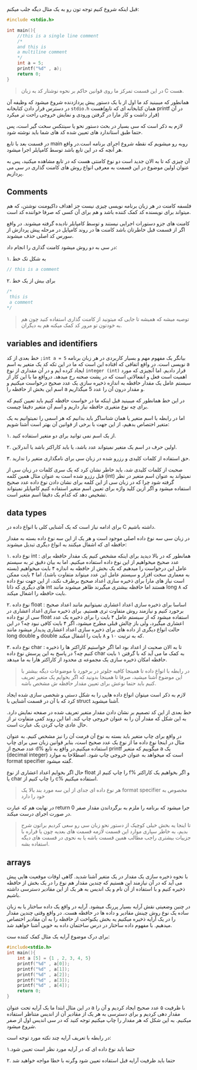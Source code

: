 قبل اینکه شروع کنیم توجه تون رو به یک مثال دیگه جلب میکنم:


```c
#include <stdio.h>

int main(){
    //this is a single line comment
    /* 
    and this is
    a multiline comment    
    */
    int a = 5;
    printf("%d" , a);
    return 0;
}
```

> در این قسمت تمرکز ما روی قوانین حاکم بر نحوه نوشتار کد به زبان C هست.

همانطور که میبینید کد ما اول از با یک دستور پیش پردازدنده شروع میشود که وظیفه آن در دسترس قرار دادن کتابخانه `stdio.h` هست(همان کتابخانه ای که تابع printf در آن قرار داشت و کار مارا در گرفتن ورودی و نمایش خروجی راحت تر میکرد)

لازم به ذکر است که سی بسیار در بحث دستور نحو یا سینتکس سخت گیر است، پس حتما طبق استاندارد های تعیین شده کد های شما باید نوشته شود.

در قسمت بعد با تابع main روبه رو میشویم که نقطه شروع اجرای برنامه است.در واقع هر آنچه که در این تابع باشد توسط کامپایلر اجرا میشود.

آن چیزی که تا به الان جدید است دو نوع کامنتی هست که در تابع مشاهده میکنید، پس به عنوان اولین موضوع در این قسمت به معرفی انواع روش های کامنت گذاری در سی می پردازیم.

## Comments

فلسفه کامنت در هر زبان برنامه نویسی چیزی نیست جز اهداف داکیومنت نوشتن، که هم میتواند برای نویسنده کد کمک کننده باشد و هم برای آن کسی که صرفا خواننده کد است.

کامنت های جزو دستورات اجرایی نیستند و توسط کامپایلر نادیده گرفته میشوند. در واقع اگر از قسمت قبل خاطرتان باشد کامنت ها در روند کامپایل در مرحله پیش پردازش از سورس کد اصلی حذف میشوند.

در سی به دو روش میشود کامنت گذاری را انجام داد:

۱. به شکل تک خط 


```c
// this is a comment
```

۲. برای بیش از یک خط 


```c 
/*
 this is 
 a comment
*/
```



> توصیه میشه که همیشه تا جایی که میتونید از کامنت گذاری استفاده کنید چون هم به خودتون تو مرور کد کمک میکنه هم به دیگران.

## variables and identifiers

خط بعدی از کد `;int a = 5` بیانگر یک مفهوم مهم و بسیار کاربردی در هر زبان برنامه نویسی است. در واقع اتفاقی که افتاده این است که ما در این تکه کد یک متغیر به اسم a ایجاد کرده ایم و در آن مقداری از نوع `integer (int)` قرار دادیم. اما آنچیزی که مورد اهمیت است فعل و انفعالاتی است که در پشت صحنه رخ میدهد. درواقع ما با این کار از سیستم عامل یک مقدار حافظه به اندازه ذخیره سازی یک عدد صحیح درخواست میکنیم و اسم این بخش از حافظه را a  و مقدار درون آن را عدد 5 میگذاریم.

در این خط همانطور که میبینید قبل اینکه ما در خواست حافظه کنیم باید تعیین کنیم که برای چه نوع متغیری حافظه نیاز داریم و اسم آن متغیر دقیقا چیست.

اما در رابطه با اسم متغیر یا همان شناساگر باید بدانیم که هر اسمی را نمیتوانیم به یک متغیر اختصاص بدهیم، از این جهت با برخی از قوانین آن بهتر است آشنا شویم:

۱. از یک اسم نمی توانید برای دو متغیر استفاده کنید.

۲. اولین حرف در اسم یک متغیر نمیتواند عدد باشد، یا باید کاراکتر باشد یا آندرلاین.

۳. حق استفاده از کلمات کلیدی و رزرو شده در زبان سی برای نامگذاری متغیر را ندارید.

صحبت از کلمات کلیدی شد، باید خاطر نشان کرد که یک سری کلمات در زبان سی از قبل رزرو شده است به عنوان مثال همین کلمه (int) نمیتواند به عنوان اسم متغیر در نظر گرفته شود چرا که در زبان سی از این کلمه برای نشان دادن نوع داده عدد صحیح استفاده میشود و اگر ازین کلید واژه برای تعیین اسم متغیر استفاده کنیم کامپایلر نمیتواند تشخیص دهد که کدام یک دقیقا اسم متغیر است.

## data types

برای ادامه نیاز است که یک آشنایی کلی با انواع داده در C داشته باشیم.

در زبان سی سه نوع داده اصلی موجود است و هر یک از این سه نوع داده بسته به مقدار حافظه ای که اشفال میکنند به انواع دیگری تبدیل میشوند:

۱. نوع داده int : همانطور که در بالا دیدید برای اینکه مشخص کنیم یک مقدار حافظه برای عدد صحیح میخواهیم از این نوع داده استفاده میکنیم. اما به بیان دقیق تر به سیستم عامل این درخواست را میدهیم که یک بخش از حافظه به اندازه ۴ بایت میخواهیم (بسته به معماری سخت افزار و سیستم عامل این عدد میتواند متفاوت باشد). اما ۴ بایت ممکن است نیاز های مارا برای ذخیره سازی اعداد صحیح برطرف نکند، از این جهت نوع داده های دیگری که ذاتا int هستند اما حافظه بیشتری میگیرند ظاهر میشوند مانند long که ۸ بایت حافظه را اشغال میکند.

۲. نوع داده float : اساسا برای ذخیره سازی اعداد اعشاری نمیتوانیم مانند اعداد صحیح برخورد کنیم و نیازمند روش متفاوت تری هستیم. برای ذخیره سازی اعداد اعشاری در سی از نوع داده float استفاده میشود که از سیستم عامل ۴ بایت را برای ذخیره یک عدد اعشاری میگیرد، ولی باز چالش قبلی مطرح میشود، اگر ۴ بایت کافی نبود چه؟ در این حالت انواع دیگری از داده های برای ذخیره سازی اعداد اعشاری پدیدار میشود مانند long double و double که به ترتیت ۱۰ و ۸ بایت را اشفال میکند.

۳. نوع داده char : تا به الان صحبت از اعداد بود اما اگر خواستیم کاراکتر ها را ذخیره کنیم چه؟ در پاسخ به این پرسش نوع داده char به کمک ما می آید که با گرفتن ۱ بایت حافظه امکان ذخیره سازی یک مجموعه ی محدود از کاراکتر هارا به ما میدهد.


> در رابطه با انواع داده تا همینجا کافیه جلوتر در برخورد با موضوعات دیگه بیشتر با این موضوع آشنا میشید، صرفا تا همینجا بدونید که اگر بخوایم یک متغیر تعریف کنیم باید حتما نوعش برای تعیین مقدار حافظه ش مشخص باشه.

لازم به ذکر است میتوان انواع داده هایی را به شکل دستی و شخصی سازی شده ایجاد کرد که با آن در قسمت آشنایی با struct آشنا میشوید.

خط بعدی از این کد تصمیم بر نشان دادن مقدار متغیر تعریف شده در صفحه نمایش دارد. به این شکل که مقدار آن را به عنوان خروجی چاپ کند. اما این روند کمی متفاوت تر از حال عادی چاپ کردن یک عبارت است.

در واقع برای چاپ متغیر باید بسته به نوع آن فرمت آن را نیز مشخص کنیم. به عنوان مثال در اینجا نوع داده ما از نوع یک عدد صحیح است، بنابر قوانین زبان سی برای چاپ عدد صحیح از d% استفاده میکنیم.در واقع به تابع printf میگوییم که متغیر a یک (decimal integer) است که میخواهد به عنوان خروجی چاپ شود. اصطلاحا به موارد format specifier گفته میشود.

حال اگر بخوایم اعداد اعشاری از نوع float را چاپ کنیم از f% و اگر بخواهیم یک کاراکتر یا char را چاپ کنیم از c% استفاده میکنیم.

> هر نوع داده ای جدای از این سه مورد بند بالا یک format specifier مخصوص به خود را دارد


در نهایت هم که عبارت return 0 جرا میشود که برنامه را ملزم به برگرداندن مقدار صفر در صورت اجرای درست میکند.

> تا اینجا یه بخش خیلی کوچیک از دستور نحو زبان سی رو سعی کردیم براتون شرح بدیم،‌ به خاطر سپاری موارد این قسمت لازمه قسمت های بعدیه چون یا قراره با جزییات بیشتری راجب مطالب همین قسمت باشه یا به نحوی در قسمت های دیگه استفاده بشه.

## arrays

با نحوه ذخیره سازی یک مقدار در یک متغیر آشنا شدید. گاهی اوقات موقعیت هایی پیش می آید که در آن نیازمند این هستیم که چندین مقدار هم نوع را در یک بخش از حافظه ذخیره کنیم و با استفاده از آن نام و یک اندیس به هر یک از این مقادیر دسترسی داشته باشیم. 

در چنین وضعیتی نقش آرایه بسیار پررنگ میشود. آرایه در واقع یک داده ساختار یا به زبان ساده یک نوع روش چینش مقادیر و داده ها در حافظه هست.
در واقع وقتی چندین مقدار را در یک آرایه ذخیره میکنیم یه بخش یکنواخت از حافظه را به آن مقادیر اختصاص میدهیم. 
با مفهوم داده ساختار در درس ساختمان داده به خوبی آشنا خواهید شد.

برای درک موضوع آرایه یک مثال کمک کننده ست:


```c
#include<stdio.h>
int main(){
    int a [5] = {1 , 2, 3, 4, 5}
    printf("%d" , a[0]);
    printf("%d" , a[1]);
    printf("%d" , a[2]);
    printf("%d" , a[3]);
    printf("%d" , a[4]);
    return 0;
}
```

در این مثال ابتدا ما یک آرایه تحت عنوان a با ظرفیت ۵ عدد صحیح ایجاد کردیم و آن را مقدار دهی کردیم و برای دسترسی به هر یک از مقادیر آن از اندیس متناظر استفاده میکنیم. به این شکل که هر مقدار را چاپ میکنیم توجه کنید که در سی اندیس اول از صفر شروع میشود.

در رابطه با تعریف آرایه چند نکته مورد توجه است:

۱.حتما باید نوع داده ای که در آرایه مورد نظر است تعیین شود

۲. حتما باید ظرفیت آرایه قبل استفاده تعیین شود وگرنه با خطا مواجه خواهید شد

